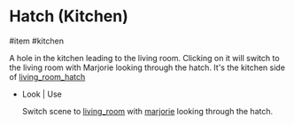 # Hatch (Kitchen)

#item #kitchen 

A hole in the kitchen leading to the living room. Clicking on it will switch to the living room with Marjorie looking through the hatch. It's the kitchen side of [living_room_hatch](living_room_hatch.md)

- Look | Use
	
	Switch scene to [living_room](../locations/living_room.md) with [marjorie](../characters/marjorie.md) looking through the hatch.